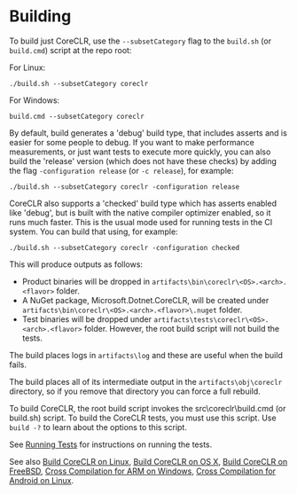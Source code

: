 # Building

To build just CoreCLR, use the `--subsetCategory` flag to the `build.sh` (or `build.cmd`) script at the repo root:

For Linux:
```
./build.sh --subsetCategory coreclr
```

For Windows:
```
build.cmd --subsetCategory coreclr
```

By default, build generates a 'debug' build type, that includes asserts and is easier for some people to debug. If you want to make performance measurements, or just want tests to execute more quickly, you can also build the 'release' version (which does not have these checks) by adding the flag `-configuration release` (or `-c release`), for example:
```
./build.sh --subsetCategory coreclr -configuration release
```

CoreCLR also supports a 'checked' build type which has asserts enabled like 'debug', but is built with the native compiler optimizer enabled, so it runs much faster. This is the usual mode used for running tests in the CI system. You can build that using, for example:
```
./build.sh --subsetCategory coreclr -configuration checked
```

This will produce outputs as follows:

- Product binaries will be dropped in `artifacts\bin\coreclr\<OS>.<arch>.<flavor>` folder.
- A NuGet package, Microsoft.Dotnet.CoreCLR, will be created under `artifacts\bin\coreclr\<OS>.<arch>.<flavor>\.nuget` folder.
- Test binaries will be dropped under `artifacts\tests\coreclr\<OS>.<arch>.<flavor>` folder. However, the root build script will not build the tests.

The build places logs in `artifacts\log` and these are useful when the build fails.

The build places all of its intermediate output in the `artifacts\obj\coreclr` directory, so if you remove that directory you can force a
full rebuild.

To build CoreCLR, the root build script invokes the src\coreclr\build.cmd (or build.sh) script. To build the CoreCLR tests, you must use this script.
Use `build -?` to learn about the options to this script.

See [Running Tests](../../testing/coreclr/testing.md) for instructions on running the tests.

See also [Build CoreCLR on Linux](linux-instructions.md), [Build CoreCLR on OS X](osx-instructions.md), [Build CoreCLR on FreeBSD](freebsd-instructions.md),
[Cross Compilation for ARM on Windows](cross-building.md), [Cross Compilation for Android on Linux](android.md).

